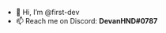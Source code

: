 - 👋 Hi, I’m @first-dev
- 📫 Reach me on Discord: **DevanHND#0787**

<!---
first-dev/first-dev is a ✨ special ✨ repository because its `README.md` (this file) appears on your GitHub profile.
You can click the Preview link to take a look at your changes.
--->
